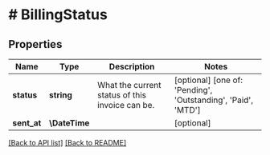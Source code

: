 # # BillingStatus

## Properties

Name | Type | Description | Notes
------------ | ------------- | ------------- | -------------
**status** | **string** | What the current status of this invoice can be. | [optional]  [one of: 'Pending', 'Outstanding', 'Paid', 'MTD']
**sent_at** | **\DateTime** |  | [optional] 


[[Back to API list]](../../README.md#endpoints) [[Back to README]](../../README.md)
